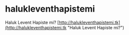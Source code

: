 halukleventhapistemi
====================

Haluk Levent Hapiste mi?
[http://halukleventhapistemi.tk](http://halukleventhapistemi.tk "Haluk Levent Hapiste mi?")
